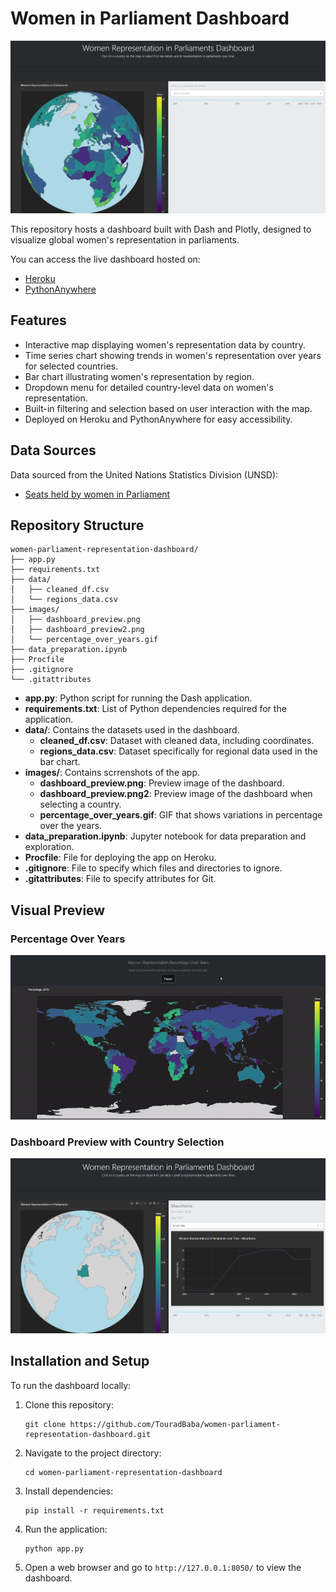 # Women in Parliament Dashboard

![Dashboard Preview](images/dashboard_preview.png)

This repository hosts a dashboard built with Dash and Plotly, designed to visualize global women's representation in parliaments.

You can access the live dashboard hosted on:
- [Heroku](https://dash-app2-a77ab9dd53b7.herokuapp.com/)
- [PythonAnywhere](https://touradb.pythonanywhere.com/)

## Features

- Interactive map displaying women's representation data by country.
- Time series chart showing trends in women's representation over years for selected countries.
- Bar chart illustrating women's representation by region.
- Dropdown menu for detailed country-level data on women's representation.
- Built-in filtering and selection based on user interaction with the map.
- Deployed on Heroku and PythonAnywhere for easy accessibility.

## Data Sources

Data sourced from the United Nations Statistics Division (UNSD):
- [Seats held by women in Parliament](https://data.un.org/_Docs/SYB/CSV/SYB66_317_202310_Seats%20held%20by%20women%20in%20Parliament.csv)

## Repository Structure

```
women-parliament-representation-dashboard/
├── app.py
├── requirements.txt
├── data/
│   ├── cleaned_df.csv
│   └── regions_data.csv
├── images/
│   ├── dashboard_preview.png
│   ├── dashboard_preview2.png
│   └── percentage_over_years.gif
├── data_preparation.ipynb
├── Procfile
├── .gitignore
└── .gitattributes
```
- **app.py**: Python script for running the Dash application.
- **requirements.txt**: List of Python dependencies required for the application.
- **data/**: Contains the datasets used in the dashboard.
  - **cleaned_df.csv**: Dataset with cleaned data, including coordinates.
  - **regions_data.csv**: Dataset specifically for regional data used in the bar chart.
- **images/**: Contains scrrenshots of the app.
  - **dashboard_preview.png**: Preview image of the dashboard.
  - **dashboard_preview.png2**: Preview image of the dashboard when selecting a country.
  - **percentage_over_years.gif**: GIF that shows variations in percentage over the years.
- **data_preparation.ipynb**: Jupyter notebook for data preparation and exploration.
- **Procfile**: File for deploying the app on Heroku.
- **.gitignore**: File to specify which files and directories to ignore.
- **.gitattributes**: File to specify attributes for Git.

## Visual Preview

### Percentage Over Years
![Dashboard Preview](images/percentage_over_years.gif)

### Dashboard Preview with Country Selection
![Dashboard Preview](images/dashboard_preview2.png)

## Installation and Setup

To run the dashboard locally:

1. Clone this repository:
   ```
   git clone https://github.com/TouradBaba/women-parliament-representation-dashboard.git
   ```

2. Navigate to the project directory:
   ```
   cd women-parliament-representation-dashboard
   ```

3. Install dependencies:
   ```
   pip install -r requirements.txt
   ```

4. Run the application:
   ```
   python app.py
   ```

5. Open a web browser and go to `http://127.0.0.1:8050/` to view the dashboard.
